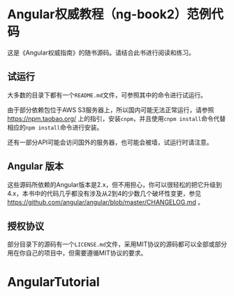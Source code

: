 # Angular权威教程（ng-book2）范例代码

这是《Angular权威指南》的随书源码。请结合此书进行阅读和练习。

## 试运行

大多数的目录下都有一个`README.md`文件，可参照其中的命令进行试运行。

由于部分依赖包位于AWS S3服务器上，所以国内可能无法正常运行，请参照 <https://npm.taobao.org/> 上的指引，安装`cnpm`，并且使用`cnpm install`命令代替相应的`npm install`命令进行安装。

还有一部分API可能会访问国外的服务器，也可能会被墙，试运行时请注意。

## Angular 版本

这些源码所依赖的Angular版本是2.x，但不用担心，你可以很轻松的把它升级到 4.x，本书中的代码几乎都没有涉及从2到4的少数几个破坏性变更，参见 <https://github.com/angular/angular/blob/master/CHANGELOG.md> 。

## 授权协议

部分目录下的源码有一个`LICENSE.md`文件，采用MIT协议的源码都可以全部或部分用在你自己的项目中，但需要遵循MIT协议的要求。
# AngularTutorial
